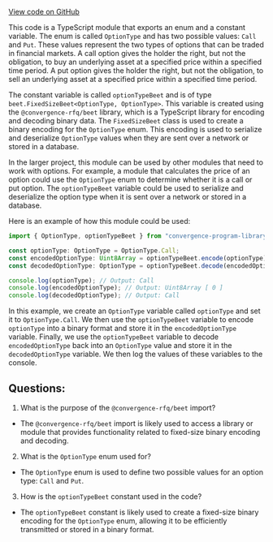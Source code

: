 [View code on GitHub](https://github.com/convergence-rfq/convergence-program-library/risk-engine/js/generated/types/OptionType.d.ts)

This code is a TypeScript module that exports an enum and a constant variable. The enum is called `OptionType` and has two possible values: `Call` and `Put`. These values represent the two types of options that can be traded in financial markets. A call option gives the holder the right, but not the obligation, to buy an underlying asset at a specified price within a specified time period. A put option gives the holder the right, but not the obligation, to sell an underlying asset at a specified price within a specified time period.

The constant variable is called `optionTypeBeet` and is of type `beet.FixedSizeBeet<OptionType, OptionType>`. This variable is created using the `@convergence-rfq/beet` library, which is a TypeScript library for encoding and decoding binary data. The `FixedSizeBeet` class is used to create a binary encoding for the `OptionType` enum. This encoding is used to serialize and deserialize `OptionType` values when they are sent over a network or stored in a database.

In the larger project, this module can be used by other modules that need to work with options. For example, a module that calculates the price of an option could use the `OptionType` enum to determine whether it is a call or put option. The `optionTypeBeet` variable could be used to serialize and deserialize the option type when it is sent over a network or stored in a database.

Here is an example of how this module could be used:

```typescript
import { OptionType, optionTypeBeet } from "convergence-program-library";

const optionType: OptionType = OptionType.Call;
const encodedOptionType: Uint8Array = optionTypeBeet.encode(optionType);
const decodedOptionType: OptionType = optionTypeBeet.decode(encodedOptionType);

console.log(optionType); // Output: Call
console.log(encodedOptionType); // Output: Uint8Array [ 0 ]
console.log(decodedOptionType); // Output: Call
```

In this example, we create an `OptionType` variable called `optionType` and set it to `OptionType.Call`. We then use the `optionTypeBeet` variable to encode `optionType` into a binary format and store it in the `encodedOptionType` variable. Finally, we use the `optionTypeBeet` variable to decode `encodedOptionType` back into an `OptionType` value and store it in the `decodedOptionType` variable. We then log the values of these variables to the console.
## Questions: 
 1. What is the purpose of the `@convergence-rfq/beet` import?
- The `@convergence-rfq/beet` import is likely used to access a library or module that provides functionality related to fixed-size binary encoding and decoding.

2. What is the `OptionType` enum used for?
- The `OptionType` enum is used to define two possible values for an option type: `Call` and `Put`.

3. How is the `optionTypeBeet` constant used in the code?
- The `optionTypeBeet` constant is likely used to create a fixed-size binary encoding for the `OptionType` enum, allowing it to be efficiently transmitted or stored in a binary format.